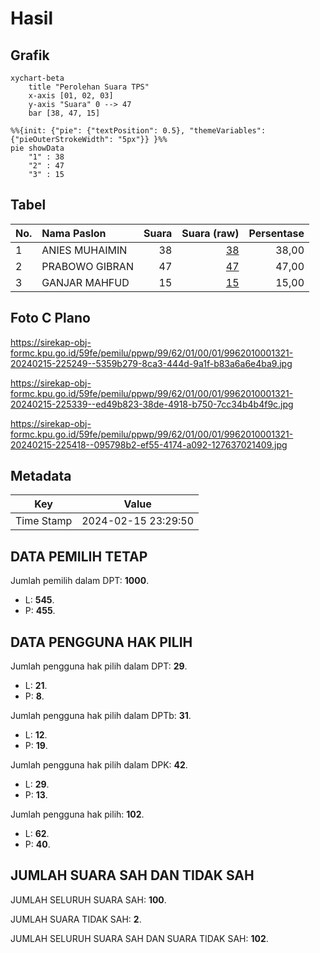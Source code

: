 # Hasil

## Grafik

```mermaid
xychart-beta
    title "Perolehan Suara TPS"
    x-axis [01, 02, 03]
    y-axis "Suara" 0 --> 47
    bar [38, 47, 15]
```

```mermaid
%%{init: {"pie": {"textPosition": 0.5}, "themeVariables": {"pieOuterStrokeWidth": "5px"}} }%%
pie showData
    "1" : 38
    "2" : 47
    "3" : 15
```

## Tabel

| No. | Nama Paslon    | Suara | Suara (raw) | Persentase |
|:--- |:-------------- | -----:| -----------:| ----------:|
| 1   | ANIES MUHAIMIN | 38    | [38][p-1]   | 38,00      |
| 2   | PRABOWO GIBRAN | 47    | [47][p-2]   | 47,00      |
| 3   | GANJAR MAHFUD  | 15    | [15][p-3]   | 15,00      |


[p-1]: https://github.com/gigit-pemilu/pemilu-2024-99-luar-negeri/blob/main/pilpres/hitung-suara/sub/99-luar-negeri/sub/62-kuala-lumpur-malaysia/sub/01-kuala-lumpur-malaysia/sub/0001-kuala-lumpur-malaysia/sub/321-tps-008/sub/paslon-1.txt
[p-2]: https://github.com/gigit-pemilu/pemilu-2024-99-luar-negeri/blob/main/pilpres/hitung-suara/sub/99-luar-negeri/sub/62-kuala-lumpur-malaysia/sub/01-kuala-lumpur-malaysia/sub/0001-kuala-lumpur-malaysia/sub/321-tps-008/sub/paslon-2.txt
[p-3]: https://github.com/gigit-pemilu/pemilu-2024-99-luar-negeri/blob/main/pilpres/hitung-suara/sub/99-luar-negeri/sub/62-kuala-lumpur-malaysia/sub/01-kuala-lumpur-malaysia/sub/0001-kuala-lumpur-malaysia/sub/321-tps-008/sub/paslon-3.txt

## Foto C Plano

https://sirekap-obj-formc.kpu.go.id/59fe/pemilu/ppwp/99/62/01/00/01/9962010001321-20240215-225249--5359b279-8ca3-444d-9a1f-b83a6a6e4ba9.jpg

https://sirekap-obj-formc.kpu.go.id/59fe/pemilu/ppwp/99/62/01/00/01/9962010001321-20240215-225339--ed49b823-38de-4918-b750-7cc34b4b4f9c.jpg

https://sirekap-obj-formc.kpu.go.id/59fe/pemilu/ppwp/99/62/01/00/01/9962010001321-20240215-225418--095798b2-ef55-4174-a092-127637021409.jpg


## Metadata

| Key        | Value               |
| ---------- | ------------------- |
| Time Stamp | 2024-02-15 23:29:50 |


## DATA PEMILIH TETAP

Jumlah pemilih dalam DPT: **1000**.
 * L: **545**.
 * P: **455**.

## DATA PENGGUNA HAK PILIH

Jumlah pengguna hak pilih dalam DPT: **29**.
 * L: **21**.
 * P: **8**.

Jumlah pengguna hak pilih dalam DPTb: **31**.
 * L: **12**.
 * P: **19**.

Jumlah pengguna hak pilih dalam DPK: **42**.
 * L: **29**.
 * P: **13**.

Jumlah pengguna hak pilih: **102**.
 * L: **62**.
 * P: **40**.

## JUMLAH SUARA SAH DAN TIDAK SAH

JUMLAH SELURUH SUARA SAH: **100**.

JUMLAH SUARA TIDAK SAH: **2**.

JUMLAH SELURUH SUARA SAH DAN SUARA TIDAK SAH: **102**.


